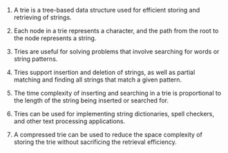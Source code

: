 

1. A trie is a tree-based data structure used for efficient storing and retrieving of strings.

2. Each node in a trie represents a character, and the path from the root to the node represents a string.

3. Tries are useful for solving problems that involve searching for words or string patterns.

4. Tries support insertion and deletion of strings, as well as partial matching and finding all strings that match a given pattern.

5. The time complexity of inserting and searching in a trie is proportional to the length of the string being inserted or searched for.

6. Tries can be used for implementing string dictionaries, spell checkers, and other text processing applications.

7. A compressed trie can be used to reduce the space complexity of storing the trie without sacrificing the retrieval efficiency.